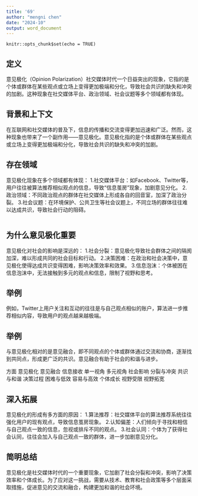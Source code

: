 ```yaml
---
title: '69'
author: "mengni chen"
date: "2024-10"
output: word_document
---
```


```{r setup, include=FALSE}
knitr::opts_chunk$set(echo = TRUE)
```

## 定义

意见极化（Opinion Polarization）社交媒体时代一个日益突出的现象，它指的是个体或群体在某些观点或立场上变得更加极端和分化，导致社会共识的缺失和冲突的加剧。这种现象在社交媒体平台、政治领域、社会议题等多个领域都有体现。


## 背景和上下文

在互联网和社交媒体的普及下，信息的传播和交流变得更加迅速和广泛。然而，这种现象也带来了一个副作用——意见极化。意见极化指的是个体或群体在某些观点或立场上变得更加极端和分化，导致社会共识的缺失和冲突的加剧。

## 存在领域

意见极化现象在多个领域都有体现：
1.社交媒体平台：如Facebook、Twitter等，用户往往被算法推荐相似观点的信息，导致“信息茧房”现象，加剧意见分化。
2.政治领域：不同政治观点的群体在社交媒体上形成各自的回音室，加深了政治分裂。
3.社会议题：在环境保护、公共卫生等社会议题上，不同立场的群体往往难以达成共识，导致社会行动的阻碍。

```{r cars}
```

## 为什么意见极化重要

意见极化对社会的影响是深远的：
1.社会分裂：意见极化导致社会群体之间的隔阂加深，难以形成共同的社会目标和行动。
2.决策困难：在政治和社会决策中，意见极化使得达成共识变得困难，影响决策效率和效果。
3.信息泡沫：个体被困在信息泡沫中，无法接触到多元的观点和信息，限制了视野和思考。

## 举例

例如，Twitter上用户关注和互动的往往是与自己观点相似的账户，算法进一步推荐相似内容，导致用户的观点越来越极端。

## 举例

与意见极化相对的是意见融合，即不同观点的个体或群体通过交流和协商，逐渐找到共同点，形成更广泛的共识。意见融合有助于社会的和谐与进步。

方面	    意见极化	  意见融合
信息接收	单一视角	  多元视角
社会影响	分裂与冲突	共识与和谐
决策过程	困难与低效	容易与高效
个体成长	视野受限	  视野拓宽

## 深入拓展

意见极化的形成有多方面的原因：
1.算法推荐：社交媒体平台的算法推荐系统往往强化用户的现有观点，导致信息茧房现象。
2.认知偏差：人们倾向于寻找和相信与自己观点一致的信息，忽视或排斥不同的观点。
3.社会认同：个体为了获得社会认同，往往会加入与自己观点一致的群体，进一步加剧意见分化。

## 简明总结
意见极化是社交媒体时代的一个重要现象，它加剧了社会分裂和冲突，影响了决策效率和个体成长。为了应对这一挑战，需要从技术、教育和社会政策等多个层面采取措施，促进意见的交流和融合，构建更加和谐的社会环境。
